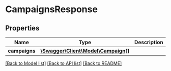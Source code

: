 # CampaignsResponse

## Properties
Name | Type | Description | Notes
------------ | ------------- | ------------- | -------------
**campaigns** | [**\Swagger\Client\Model\Campaign[]**](Campaign.md) |  | [optional] 

[[Back to Model list]](../README.md#documentation-for-models) [[Back to API list]](../README.md#documentation-for-api-endpoints) [[Back to README]](../README.md)


